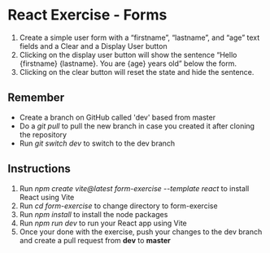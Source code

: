 # React Exercise - Forms

1. Create a simple user form with a “firstname”, “lastname”, and “age” text fields and a Clear and a Display User button
2. Clicking on the display user button will show the sentence “Hello {firstname} {lastname}. You are {age} years old” below the form.
3. Clicking on the clear button will reset the state and hide the sentence.

## Remember

- Create a branch on GitHub called 'dev' based from master
- Do a *git pull* to pull the new branch in case you created it after cloning the repository
- Run *git switch dev* to switch to the dev branch

## Instructions

1. Run *npm create vite@latest form-exercise --template react* to install React using Vite
2. Run *cd form-exercise* to change directory to form-exercise
3. Run *npm install* to install the node packages
4. Run *npm run dev* to run your React app using Vite
5. Once your done with the exercise, push your changes to the dev branch and create a pull request from **dev** to **master**
